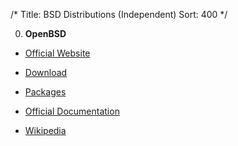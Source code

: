 /*
Title: BSD Distributions (Independent)
Sort: 400
*/

0. **OpenBSD**

  * [Official Website](https://www.openbsd.org/)

  * [Download](https://www.openbsd.org/faq/faq4.html#Download)

  * [Packages](http://openports.se/)

  * [Official Documentation](https://www.openbsd.org/faq/)

  * [Wikipedia](https://en.wikipedia.org/wiki/OpenBSD)
